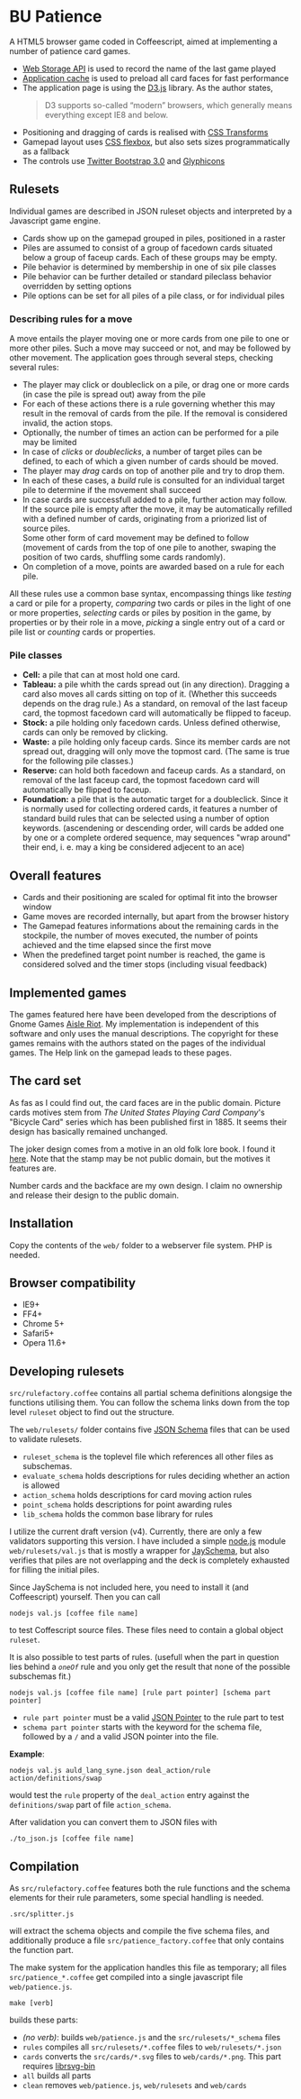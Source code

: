 # BU Patience

A HTML5 browser game coded in Coffeescript, aimed at implementing a number of patience card games.

- [Web Storage API](http://www.whatwg.org/specs/web-apps/current-work/multipage/webstorage.html)
  is used to record the name of the last game played
- [Application cache](http://www.whatwg.org/specs/web-apps/current-work/multipage/offline.html#appcache)
  is used to preload all card faces for fast performance
- The application page is using the [D3.js](https://github.com/mbostock/d3/wiki) library.
  As the author states, 
  > D3 supports so-called “modern” browsers, which generally means everything except IE8 and below.
- Positioning and dragging of cards is realised with [CSS Transforms](http://www.w3.org/TR/css3-transforms)
- Gamepad layout uses [CSS flexbox](http://www.w3.org/TR/css3-flexbox), but also sets sizes programmatically
  as a fallback
- The controls use [Twitter Bootstrap 3.0](http://getbootstrap.com) and [Glyphicons](http://glyphicons.com/)

## Rulesets

Individual games are described in JSON ruleset objects and interpreted by a Javascript game engine.

- Cards show up on the gamepad grouped in piles, positioned in a raster 
- Piles are assumed to consist of a group of facedown cards situated below a group of faceup cards.
  Each of these groups may be empty.
- Pile behavior is determined by membership in one of six pile classes
- Pile behavior can be further detailed or standard pileclass behavior overridden by setting options
- Pile options can be set for all piles of a pile class, or for individual piles

### Describing rules for a move

A move entails the player moving one or more cards from one pile to one or more other piles.
Such a move may succeed or not, and may be followed by other movement. The application goes through
several steps, checking several rules:

- The player may click or doubleclick on a pile, or drag one or more cards (in case the pile is
  spread out) away from the pile
- For each of these actions there is a rule governing whether this may result in the removal of
  cards from the pile. If the removal is considered invalid, the action stops.
- Optionally, the number of times an action can be performed for a pile may be limited
- In case of _clicks_ or _doubleclicks_, a number of target piles can be defined, to each of which
  a given number of cards should be moved.
- The player may _drag_ cards on top of another pile and try to drop them.
- In each of these cases, a _build_ rule is consulted for an individual target pile to determine
  if the movement shall succeed
- In case cards are successfull added to a pile, further action may follow.  
  If the source pile is empty after the move, it may be automatically refilled with
  a defined number of cards, originating from a priorized list of source piles.  
  Some other form of card movement may be defined to follow (movement of cards from the
  top of one pile to another, swaping the position of two cards, shuffling some cards randomly).
- On completion of a move, points are awarded based on a rule for each pile.

All these rules use a common base syntax, encompassing things like _testing_ a card or pile
for a property, _comparing_ two cards or piles in the light of one or more properties,
_selecting_ cards or piles by position in the game, by properties or by their role in a move,
_picking_ a single entry out of a card or pile list or _counting_ cards or properties.

### Pile classes

- __Cell:__ a pile that can at most hold one card.
- __Tableau:__ a pile whith the cards spread out (in any direction). Dragging
  a card also moves all cards sitting on top of it. (Whether this succeeds depends on the
  drag rule.) As a standard, on removal of the last faceup card, the topmost facedown card
  will automatically be flipped to faceup.
- __Stock:__ a pile holding only facedown cards. Unless defined otherwise, cards
  can only be removed by clicking.
- __Waste:__ a pile holding only faceup cards. Since its member cards are not spread
  out, dragging will only move the topmost card. (The same is true for the following pile classes.)
- __Reserve:__ can hold both facedown and faceup cards. As a standard, on removal
  of the last faceup card, the topmost facedown card will automatically be flipped to faceup.
- __Foundation:__ a pile that is the automatic target for a doubleclick. Since
  it is normally used for collecting ordered cards, it features a number of standard build rules
  that can be selected using a number of option keywords. (ascendening or descending order, will
  cards be added one by one or a complete ordered sequence, may sequences "wrap around" their end,
  i. e. may a king be considered adjecent to an ace)

## Overall features

- Cards and their positioning are scaled for optimal fit into the browser window
- Game moves are recorded internally, but apart from the browser history
- The Gamepad features informations about the remaining cards in the stockpile,
  the number of moves executed, the number of points achieved and the time elapsed 
  since the first move
- When the predefined target point number is reached, the game is considered solved
  and the timer stops (including visual feedback)

## Implemented games

The games featured here have been developed from the descriptions of Gnome Games 
[Aisle Riot](https://help.gnome.org/users/aisleriot/stable/index.html). My implementation
is independent of this software and only uses the manual descriptions. The copyright for
these games remains with the authors stated on the pages of the individual games. The Help
link on the gamepad leads to these pages.

## The card set

As fas as I could find out, the card faces are in the public domain. Picture cards motives
stem from _The United States Playing Card Company_'s "Bicycle Card" series which has been
published first in 1885. It seems their design has basically remained unchanged.

The joker design comes from a motive in an old folk lore book. I found it
[here](https://commons.wikimedia.org/wiki/File:DBP_1977_922_Till_Eulenspiegel.jpg). Note that
the stamp may be not public domain, but the motives it features are.

Number cards and the backface are my own design. I claim no ownership and release their design
to the public domain.

## Installation

Copy the contents of the `web/` folder to a webserver file system. PHP is needed.

## Browser compatibility

- IE9+
- FF4+
- Chrome 5+
- Safari5+
- Opera 11.6+

## Developing rulesets

`src/rulefactory.coffee` contains all partial schema definitions alongsige the functions
utilising them. You can follow the schema links down from the top level `ruleset` object to find
out the structure.

The `web/rulesets/` folder contains five [JSON Schema](http://json-schema.org/) files that
can be used to validate rulesets.

- `ruleset_schema` is the toplevel file which references all other files as subschemas.
- `evaluate_schema` holds descriptions for rules deciding whether an action is allowed
- `action_schema` holds descriptions for card moving action rules
- `point_schema` holds descriptions for point awarding rules
- `lib_schema` holds the common base library for rules

I utilize the current draft version (v4). Currently, there are only a few validators supporting
this version. I have included a simple [node.js](http://nodejs.org) module `web/rulesets/val.js`
that is mostly a wrapper for [JaySchema](https://github.com/natesilva/jayschema), but also verifies
that piles are not overlapping and the deck is completely exhausted for filling the initial piles.

Since JaySchema is not included here, you need to install it (and Coffeescript) yourself.
Then you can call

    nodejs val.js [coffee file name]

to test Coffescript source files. These files need to contain a global object `ruleset`.

It is also possible to test parts of rules. (usefull when the part in question lies behind
a _`oneOf`_ rule and you only get the result that none of the possible subschemas fit.)


    nodejs val.js [coffee file name] [rule part pointer] [schema part pointer]

- `rule part pointer` must be a valid
  [JSON Pointer](http://tools.ietf.org/html/draft-ietf-appsawg-json-pointer-07) to the
  rule part to test
- `schema part pointer` starts with the keyword for the schema file, followed by a `/`
  and a valid JSON pointer into the file.

__Example__:

    nodejs val.js auld_lang_syne.json deal_action/rule action/definitions/swap

would test the `rule` property of the `deal_action` entry against the `definitions/swap` part
of file `action_schema`.

After validation you can convert them to JSON files with

    ./to_json.js [coffee file name]

## Compilation

As `src/rulefactory.coffee` features both the rule functions and the schema elements for their
rule parameters, some special handling is needed.

    .src/splitter.js

will extract the schema objects and compile the five schema files, and additionally produce a file
`src/patience_factory.coffee` that only contains the function part.

The make system for the application handles this file as temporary; all files `src/patience_*.coffee`
get compiled into a single javascript file `web/patience.js`.

    make [verb]
 
builds these parts:
 
- _(no verb)_: builds `web/patience.js` and the `src/rulesets/*_schema` files
- `rules` compiles all `src/rulesets/*.coffee` files to `web/rulesets/*.json`
- `cards` converts the `src/cards/*.svg` files to `web/cards/*.png`. This part requires
  [librsvg-bin](https://wiki.gnome.org/LibRsvg)
- `all` builds all parts
- `clean` removes `web/patience.js`, `web/rulesets` and `web/cards`

